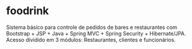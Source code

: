 # foodrink
Sistema básico para controle de pedidos de bares e restaurantes com Bootstrap + JSP + Java + Spring MVC + Spring Security + Hibernate/JPA. Acesso dividido em 3 módulos: Restaurantes, clientes e funcionários.
